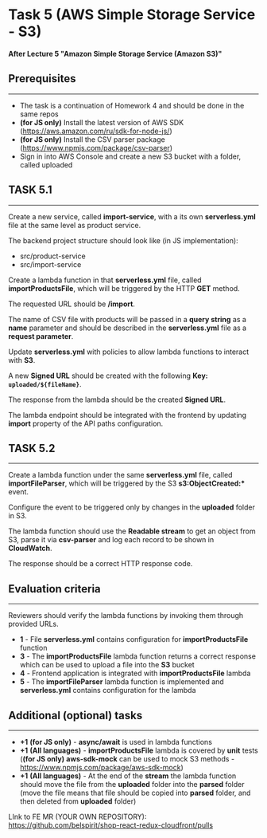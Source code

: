 # Task 5 (AWS Simple Storage Service - S3)

**After Lecture 5 "Amazon Simple Storage Service (Amazon S3)"**

## Prerequisites

---

- The task is a continuation of Homework 4 and should be done in the same repos
- **(for JS only)** Install the latest version of AWS SDK (https://aws.amazon.com/ru/sdk-for-node-js/)
- **(for JS only)** Install the CSV parser package (https://www.npmjs.com/package/csv-parser)
- Sign in into AWS Console and create a new S3 bucket with a folder, called uploaded

## TASK 5.1

---

Create a new service, called **import-service**, with a its own **serverless.yml** file at the same level as product service.

The backend project structure should look like (in JS implementation):

- src/product-service
- src/import-service

Create a lambda function in that **serverless.yml** file, called **importProductsFile**, which will be triggered by the HTTP **GET** method.

The requested URL should be **/import**.

The name of CSV file with products will be passed in a **query string** as a **name** parameter and should be described in the **serverless.yml** file as a **request parameter**.

Update **serverless.yml** with policies to allow lambda functions to interact with **S3**.

A new **Signed URL** should be created with the following **Key: `uploaded/${fileName}`**.

The response from the lambda should be the created **Signed URL**.

The lambda endpoint should be integrated with the frontend by updating **import** property of the API paths configuration.

## TASK 5.2

---

Create a lambda function under the same **serverless.yml** file, called **importFileParser**, which will be triggered by the S3 **s3:ObjectCreated:\*** event.

Configure the event to be triggered only by changes in the **uploaded** folder in S3.

The lambda function should use the **Readable stream** to get an object from S3, parse it via **csv-parser** and log each record to be shown in **CloudWatch**.

The response should be a correct HTTP response code.

## Evaluation criteria

---

Reviewers should verify the lambda functions by invoking them through provided URLs.

- **1** - File **serverless.yml** contains configuration for **importProductsFile** function
- **3** - The **importProductsFile** lambda function returns a correct response which can be used to upload a file into the **S3** bucket
- **4** - Frontend application is integrated with **importProductsFile** lambda
- **5** - The **importFileParser** lambda function is implemented and **serverless.yml** contains configuration for the lambda

## Additional (optional) tasks

---

- **+1** **(for JS only)** - **async/await** is used in lambda functions
- **+1** **(All languages)** - **importProductsFile** lambda is covered by **unit** tests (**(for JS only)** **aws-sdk-mock** can be used to mock S3 methods - https://www.npmjs.com/package/aws-sdk-mock)
- **+1** **(All languages)** - At the end of the **stream** the lambda function should move the file from the **uploaded** folder into the **parsed** folder (move the file means that file should be copied into **parsed** folder, and then deleted from **uploaded** folder)

LInk to FE MR (YOUR OWN REPOSITORY): https://github.com/belspirit/shop-react-redux-cloudfront/pulls
